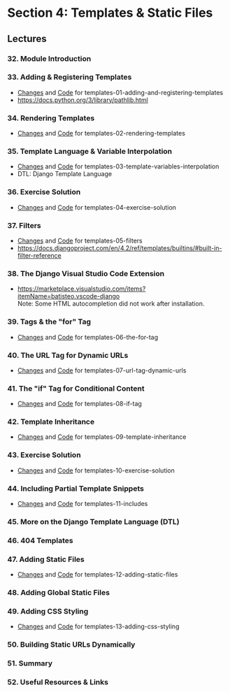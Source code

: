 # Section 4: Templates & Static Files

## Lectures

### 32. Module Introduction

### 33. Adding & Registering Templates

- [Changes](https://github.com/adibaba/django-practical-guide-course-code/compare/b3a97ef..7f135f5) and
  [Code](https://github.com/adibaba/django-practical-guide-course-code/tree/templates-01-adding-and-registering-templates)
  for templates-01-adding-and-registering-templates
- https://docs.python.org/3/library/pathlib.html

### 34. Rendering Templates

- [Changes](https://github.com/adibaba/django-practical-guide-course-code/compare/7f135f5..4d8aa11) and
  [Code](https://github.com/adibaba/django-practical-guide-course-code/tree/templates-02-rendering-templates)
  for templates-02-rendering-templates

### 35. Template Language & Variable Interpolation

- [Changes](https://github.com/adibaba/django-practical-guide-course-code/compare/4d8aa11..27c250a) and
  [Code](https://github.com/adibaba/django-practical-guide-course-code/tree/templates-03-template-variables-interpolation)
  for templates-03-template-variables-interpolation
- DTL: Django Template Language

### 36. Exercise Solution

- [Changes](https://github.com/adibaba/django-practical-guide-course-code/compare/27c250a..e59b36b) and
  [Code](https://github.com/adibaba/django-practical-guide-course-code/tree/templates-04-exercise-solution)
  for templates-04-exercise-solution

### 37. Filters

- [Changes](https://github.com/adibaba/django-practical-guide-course-code/compare/e59b36b..0b5a4c9) and
  [Code](https://github.com/adibaba/django-practical-guide-course-code/tree/templates-05-filters)
  for templates-05-filters
- https://docs.djangoproject.com/en/4.2/ref/templates/builtins/#built-in-filter-reference

### 38. The Django Visual Studio Code Extension

- https://marketplace.visualstudio.com/items?itemName=batisteo.vscode-django  
  Note: Some HTML autocompletion did not work after installation.

### 39. Tags & the "for" Tag

- [Changes](https://github.com/adibaba/django-practical-guide-course-code/compare/0b5a4c9..78f1d75) and
  [Code](https://github.com/adibaba/django-practical-guide-course-code/tree/templates-06-the-for-tag)
  for templates-06-the-for-tag

### 40. The URL Tag for Dynamic URLs

- [Changes](https://github.com/adibaba/django-practical-guide-course-code/compare/78f1d75..adfb94b) and
  [Code](https://github.com/adibaba/django-practical-guide-course-code/tree/templates-07-url-tag-dynamic-urls)
  for templates-07-url-tag-dynamic-urls

### 41. The "if" Tag for Conditional Content

- [Changes](https://github.com/adibaba/django-practical-guide-course-code/compare/adfb94b..e9a4ceb) and
  [Code](https://github.com/adibaba/django-practical-guide-course-code/tree/templates-08-if-tag)
  for templates-08-if-tag

### 42. Template Inheritance

- [Changes](https://github.com/adibaba/django-practical-guide-course-code/compare/e9a4ceb..56aa17d) and
  [Code](https://github.com/adibaba/django-practical-guide-course-code/tree/templates-09-template-inheritance)
  for templates-09-template-inheritance

### 43. Exercise Solution

- [Changes](https://github.com/adibaba/django-practical-guide-course-code/compare/56aa17d..25e9ab1) and
  [Code](https://github.com/adibaba/django-practical-guide-course-code/tree/templates-10-exercise-solution)
  for templates-10-exercise-solution

### 44. Including Partial Template Snippets

- [Changes](https://github.com/adibaba/django-practical-guide-course-code/compare/25e9ab1..4b8476a) and
  [Code](https://github.com/adibaba/django-practical-guide-course-code/tree/templates-11-includes)
  for templates-11-includes

### 45. More on the Django Template Language (DTL)

### 46. 404 Templates

### 47. Adding Static Files

- [Changes](https://github.com/adibaba/django-practical-guide-course-code/compare/4b8476a..e4956b0) and
  [Code](https://github.com/adibaba/django-practical-guide-course-code/tree/templates-12-adding-static-files)
  for templates-12-adding-static-files

### 48. Adding Global Static Files

### 49. Adding CSS Styling

- [Changes](https://github.com/adibaba/django-practical-guide-course-code/compare/e4956b0..1ef4b0b) and
  [Code](https://github.com/adibaba/django-practical-guide-course-code/tree/templates-13-adding-css-styling)
  for templates-13-adding-css-styling

### 50. Building Static URLs Dynamically

### 51. Summary

### 52. Useful Resources & Links